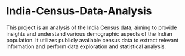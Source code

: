 # India-Census-Data-Analysis
This project is an analysis of the India Census data, aiming to provide insights and understand various demographic aspects of the Indian population. It utilizes publicly available census data to extract relevant information and perform data exploration and statistical analysis.
